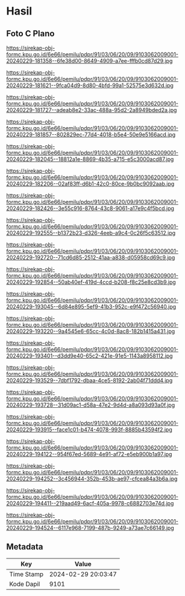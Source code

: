 # Hasil

## Foto C Plano

https://sirekap-obj-formc.kpu.go.id/6e66/pemilu/pdpr/91/03/06/20/09/9103062009001-20240229-181358--6fe38d00-8649-4909-a7ee-fffb0cd87d29.jpg

https://sirekap-obj-formc.kpu.go.id/6e66/pemilu/pdpr/91/03/06/20/09/9103062009001-20240229-181621--9fca04d9-8d80-4bfd-99a1-52575e3d632d.jpg

https://sirekap-obj-formc.kpu.go.id/6e66/pemilu/pdpr/91/03/06/20/09/9103062009001-20240229-181727--adeab8e2-33ac-488a-95d2-2a8949bded2a.jpg

https://sirekap-obj-formc.kpu.go.id/6e66/pemilu/pdpr/91/03/06/20/09/9103062009001-20240229-181857--802829ec-77d4-4018-b5e4-50e9e5166acd.jpg

https://sirekap-obj-formc.kpu.go.id/6e66/pemilu/pdpr/91/03/06/20/09/9103062009001-20240229-182045--18812a1e-8869-4b35-a715-e5c3000acd87.jpg

https://sirekap-obj-formc.kpu.go.id/6e66/pemilu/pdpr/91/03/06/20/09/9103062009001-20240229-182206--02af83ff-d6b1-42c0-80ce-9b0bc9092aab.jpg

https://sirekap-obj-formc.kpu.go.id/6e66/pemilu/pdpr/91/03/06/20/09/9103062009001-20240229-182426--3e55c916-8764-43c8-9061-a17e9c4f5bcd.jpg

https://sirekap-obj-formc.kpu.go.id/6e66/pemilu/pdpr/91/03/06/20/09/9103062009001-20240229-192555--b1372b23-d326-4eeb-a9c4-0c26f5c63512.jpg

https://sirekap-obj-formc.kpu.go.id/6e66/pemilu/pdpr/91/03/06/20/09/9103062009001-20240229-192720--71cd6d85-2512-41aa-a838-d05958cd69c9.jpg

https://sirekap-obj-formc.kpu.go.id/6e66/pemilu/pdpr/91/03/06/20/09/9103062009001-20240229-192854--50ab40ef-419d-4ccd-b208-f8c25e8cd3b9.jpg

https://sirekap-obj-formc.kpu.go.id/6e66/pemilu/pdpr/91/03/06/20/09/9103062009001-20240229-193045--6d84e895-5ef9-41b3-952c-e9f472c56940.jpg

https://sirekap-obj-formc.kpu.go.id/6e66/pemilu/pdpr/91/03/06/20/09/9103062009001-20240229-193220--9a4545e6-65cc-4c0d-8ac8-182b1415a431.jpg

https://sirekap-obj-formc.kpu.go.id/6e66/pemilu/pdpr/91/03/06/20/09/9103062009001-20240229-193401--d3dd9e40-65c2-421e-91e5-1143a8958112.jpg

https://sirekap-obj-formc.kpu.go.id/6e66/pemilu/pdpr/91/03/06/20/09/9103062009001-20240229-193529--7dbf1792-dbaa-4ce5-8192-2ab04f71ddd4.jpg

https://sirekap-obj-formc.kpu.go.id/6e66/pemilu/pdpr/91/03/06/20/09/9103062009001-20240229-193728--31d09ac1-d58a-47e2-9d4d-a8a093d93a0f.jpg

https://sirekap-obj-formc.kpu.go.id/6e66/pemilu/pdpr/91/03/06/20/09/9103062009001-20240229-193915--face1c01-b474-4078-993f-8885b43594f2.jpg

https://sirekap-obj-formc.kpu.go.id/6e66/pemilu/pdpr/91/03/06/20/09/9103062009001-20240229-194122--954f67ed-5689-4e91-af72-e5eb900b1a97.jpg

https://sirekap-obj-formc.kpu.go.id/6e66/pemilu/pdpr/91/03/06/20/09/9103062009001-20240229-194252--3c456944-352b-453b-ae97-cfcea84a3b6a.jpg

https://sirekap-obj-formc.kpu.go.id/6e66/pemilu/pdpr/91/03/06/20/09/9103062009001-20240229-194411--219aad49-6acf-405a-9978-c6882703e74d.jpg

https://sirekap-obj-formc.kpu.go.id/6e66/pemilu/pdpr/91/03/06/20/09/9103062009001-20240229-194524--6117e968-7199-487b-9249-a73ae7c66149.jpg


## Metadata

| Key        | Value               |
| ---------- | ------------------- |
| Time Stamp | 2024-02-29 20:03:47 |
| Kode Dapil | 9101                |



